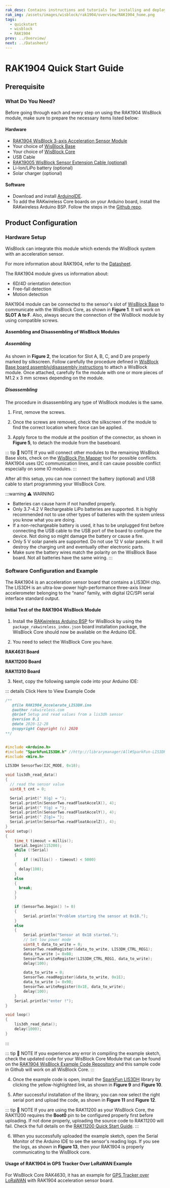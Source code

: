 ```yaml
---
rak_desc: Contains instructions and tutorials for installing and deploying your RAK1904. Instructions are written in a detailed and step-by-step manner for an easier experience in setting up your device. Aside from the hardware configuration, it also contains a software setup that includes detailed example codes that will help you get started.
rak_img: /assets/images/wisblock/rak1904/overview/RAK1904_home.png
tags:
  - quickstart
  - wisblock
  - RAK1904
prev: ../Overview/ 
next: ../Datasheet/ 
---
```


# RAK1904 Quick Start Guide



## Prerequisite

### What Do You Need?

Before going through each and every step on using the RAK1904 WisBlock module, make sure to prepare the necessary items listed below:

#### Hardware

- [RAK1904 WisBlock 3-axis Acceleration Sensor Module](https://store.rakwireless.com/collections/wisblock-sensor/products/rak1904-lis3dh-3-axis-acceleration-sensor)
- Your choice of [WisBlock Base](https://store.rakwireless.com/collections/wisblock-base) 
- Your choice of [WisBlock Core](https://store.rakwireless.com/collections/wisblock-core)
- USB Cable
- [RAK19005 WisBlock Sensor Extension Cable (optional)](https://store.rakwireless.com/products/fpc-extension-cable-for-slot-a-to-d-rak19005)
- Li-Ion/LiPo battery (optional)
- Solar charger (optional)

#### Software

- Download and install [ArduinoIDE](https://www.arduino.cc/en/Main/Software).
- To add the RAKwireless Core boards on your Arduino board, install the RAKwireless Arduino BSP. Follow the steps in the [Github repo](https://github.com/RAKWireless/RAKwireless-Arduino-BSP-Index).

## Product Configuration

### Hardware Setup

WisBlock can integrate this module which extends the WisBlock system with an acceleration sensor. 

For more information about RAK1904, refer to the [Datasheet](../Datasheet/).

The RAK1904 module gives us information about:

- 6D/4D orientation detection
- Free-fall detection
- Motion detection

RAK1904 module can be connected to the sensor's slot of [WisBlock Base](https://docs.rakwireless.com/Product-Categories/WisBlock/#wisblock-base) to communicate with the WisBlock Core, as shown in **Figure 1**. It will work on **SLOT A to F**. Also, always secure the connection of the WisBlock module by using compatible screws.

<rk-img
  src="/assets/images/wisblock/rak1904/quickstart/rak1904_assembly.png"
  width="70%"
  caption="RAK1904 connection to WisBlock Base"
/>

#### Assembling and Disassembling of WisBlock Modules

##### Assembling

As shown in **Figure 2**, the location for Slot A, B, C, and D are properly marked by silkscreen. Follow carefully the procedure defined in [WisBlock Base board assembly/disassembly instructions](https://docs.rakwireless.com/Knowledge-Hub/Learn/RAK5005-O-Baseboard-Installation-Guide/) to attach a WisBlock module. Once attached, carefully fix the module with one or more pieces of M1.2 x 3&nbsp;mm screws depending on the module.

<rk-img
  src="/assets/images/wisblock/rak1904/quickstart/f2_rak1904_mounting.png"
  width="70%"
  caption="RAK1904 connection to WisBlock Base"
/>

##### Disassembling

The procedure in disassembling any type of WisBlock modules is the same. 

1. First, remove the screws.  

<rk-img
  src="/assets/images/wisblock/rak1904/quickstart/16.removing-screws.png"
  width="70%"
  caption="Removing screws from the WisBlock module"
/>

2. Once the screws are removed, check the silkscreen of the module to find the correct location where force can be applied.

<rk-img
  src="/assets/images/wisblock/rak1904/quickstart/17.detaching-silkscreen.png"
  width="70%"
  caption="Detaching silkscreen on the WisBlock module"
/>

3. Apply force to the module at the position of the connector, as shown in **Figure 5**, to detach the module from the baseboard.

<rk-img
  src="/assets/images/wisblock/rak1904/quickstart/18.detaching-module.png"
  width="70%"
  caption="Applying even forces on the proper location of a WisBlock module"
/>

::: tip 📝 NOTE
If you will connect other modules to the remaining WisBlock Base slots, check on the [WisBlock Pin Mapper](https://docs.rakwireless.com/Knowledge-Hub/Pin-Mapper/) tool for possible conflicts. RAK1904 uses I2C communication lines, and it can cause possible conflict especially on some IO modules. 
:::

After all this setup, you can now connect the battery (optional) and USB cable to start programming your WisBlock Core.

:::warning ⚠️ WARNING
- Batteries can cause harm if not handled properly.
- Only 3.7-4.2&nbsp;V Rechargeable LiPo batteries are supported. It is highly recommended not to use other types of batteries with the system unless you know what you are doing.
- If a non-rechargeable battery is used, it has to be unplugged first before connecting the USB cable to the USB port of the board to configure the device. Not doing so might damage the battery or cause a fire.
- Only 5&nbsp;V solar panels are supported. Do not use 12&nbsp;V solar panels. It will destroy the charging unit and eventually other electronic parts.
- Make sure the battery wires match the polarity on the WisBlock Base board. Not all batteries have the same wiring.
:::

### Software Configuration and Example

The RAK1904 is an acceleration sensor board that contains a LIS3DH chip. The LIS3DH  is an ultra-low-power high-performance three-axis linear accelerometer belonging to the “nano” family, with digital I2C/SPI serial interface standard output. 

#### Initial Test of the RAK1904 WisBlock Module

1. Install the [RAKwireless Arduino BSP](https://github.com/RAKWireless/RAKwireless-Arduino-BSP-Index) for WisBlock by using the `package_rakwireless_index.json` board installation package, the WisBlock Core should now be available on the Arduino IDE.

2. You need to select the WisBlock Core you have.

**RAK4631 Board**

<rk-img
  src="/assets/images/wisblock/rak1904/quickstart/rak4631_board.png"
  width="100%"
  caption="Selecting RAK4631 as WisBlock Core"
/>

**RAK11200 Board**

<rk-img
  src="/assets/images/wisblock/rak1904/quickstart/rak11200_board.png"
  width="100%"
  caption="Selecting RAK11200 as WisBlock Core"
/>

**RAK11310 Board**

<rk-img
  src="/assets/images/wisblock/rak1904/quickstart/rak11300_board.png"
  width="100%"
  caption="Selecting RAK11300 as WisBlock Core"
/>

3. Next, copy the following sample code into your Arduino IDE:

::: details Click Here to View Example Code
```c
/**
   @file RAK1904_Accelerate_LIS3DH.ino
   @author rakwireless.com
   @brief Setup and read values from a lis3dh sensor
   @version 0.1
   @date 2020-12-28
   @copyright Copyright (c) 2020
**/


#include <Arduino.h>
#include "SparkFunLIS3DH.h" //http://librarymanager/All#SparkFun-LIS3DH
#include <Wire.h>

LIS3DH SensorTwo(I2C_MODE, 0x18);

void lis3dh_read_data()
{
  // read the sensor value
  uint8_t cnt = 0;

  Serial.print(" X(g) = ");
  Serial.println(SensorTwo.readFloatAccelX(), 4);
  Serial.print(" Y(g) = ");
  Serial.println(SensorTwo.readFloatAccelY(), 4);
  Serial.print(" Z(g)= ");
  Serial.println(SensorTwo.readFloatAccelZ(), 4);
}
void setup()
{
	time_t timeout = millis();
	Serial.begin(115200);
	while (!Serial)
	{
		if ((millis() - timeout) < 5000)
    {
      delay(100);
    }
    else
    {
      break;
    }
	}

	if (SensorTwo.begin() != 0)
	{
		Serial.println("Problem starting the sensor at 0x18.");
	}
	else
	{
		Serial.println("Sensor at 0x18 started.");
		// Set low power mode
		uint8_t data_to_write = 0;
		SensorTwo.readRegister(&data_to_write, LIS3DH_CTRL_REG1);
		data_to_write |= 0x08;
		SensorTwo.writeRegister(LIS3DH_CTRL_REG1, data_to_write);
		delay(100);

		data_to_write = 0;
		SensorTwo.readRegister(&data_to_write, 0x1E);
		data_to_write |= 0x90;
		SensorTwo.writeRegister(0x1E, data_to_write);
		delay(100);
	}
	Serial.println("enter !");
}

void loop()
{
	lis3dh_read_data();
	delay(1000);
}
```
:::

::: tip 📝 NOTE
If you experience any error in compiling the example sketch, check the updated code for your WisBlock Core Module that can be found on the [RAK1904 WisBlock Example Code Repository](https://github.com/RAKWireless/WisBlock/tree/master/examples/common/sensors/RAK1904_Accelerate_LIS3DH) and this sample code in Github will work on all WisBlock Core.
:::

4. Once the example code is open, install the [SparkFun LIS3DH](https://github.com/sparkfun/SparkFun_LIS3DH_Arduino_Library) library by clicking the yellow-highlighted link, as shown in **Figure 9** and **Figure 10**.

<rk-img
  src="/assets/images/wisblock/rak1904/quickstart/sparkfun_installed.png"
  width="100%"
  caption="Installing the compatible library for RAK1904 Module"
/>

<rk-img
  src="/assets/images/wisblock/rak1904/quickstart/sparkfun_library.png"
  width="100%"
  caption="Accessing the library used for RAK1904 Module"
/>

5. After successful installation of the library, you can now select the right serial port and upload the code, as shown in **Figure 11** and **Figure 12**.

::: tip 📝 NOTE
If you are using the RAK11200 as your WisBlock Core, the RAK11200 requires the **Boot0** pin to be configured properly first before uploading. If not done properly, uploading the source code to RAK11200 will fail. Check the full details on the [RAK11200 Quick Start Guide](https://docs.rakwireless.com/Product-Categories/WisBlock/RAK11200/Quickstart/#uploading-to-wisblock).
:::

<rk-img
  src="/assets/images/wisblock/rak1904/quickstart/select_port.png"
  width="100%"
  caption="Selecting the correct Serial Port"
/>

<rk-img
  src="/assets/images/wisblock/rak1904/quickstart/upload.png"
  width="100%"
  caption="Uploading the RAK1904 example code"
/>

6. When you successfully uploaded the example sketch, open the Serial Monitor of the Arduino IDE to see the sensor's reading logs. If you see the logs, as shown in **Figure 13**, then your RAK1904 is properly communicating to the WisBlock core.

<rk-img
  src="/assets/images/wisblock/rak1904/quickstart/acceleration_logs.png"
  width="100%"
  caption="RAK1904 acceleration sensor data logs"
/>

#### Usage of RAK1904 in GPS Tracker Over LoRaWAN Example

For WisBlock Core RAK4630, it has an example for [GPS Tracker over LoRaWAN](https://github.com/RAKWireless/WisBlock/tree/master/examples/RAK4630/solutions/GPS_Tracker) with RAK1904 acceleration sensor board. 
   


